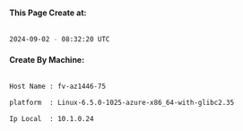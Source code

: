 
   
#### This Page Create at:

```bash

2024-09-02 - 08:32:20 UTC

```

#### Create By Machine:

```bash

Host Name : fv-az1446-75

platform  : Linux-6.5.0-1025-azure-x86_64-with-glibc2.35

Ip Local  : 10.1.0.24

```

